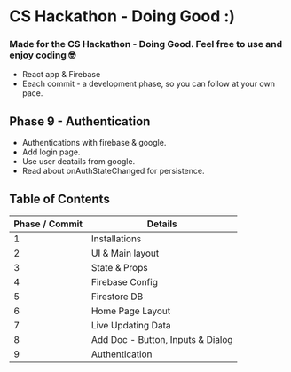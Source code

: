 # CS Hackathon - Doing Good :)

### Made for the CS Hackathon - Doing Good. Feel free to use and enjoy coding 🤓

- React app & Firebase
- Eeach commit - a development phase, so you can follow at your own pace.

## Phase 9 - Authentication

- Authentications with firebase & google.
- Add login page.
- Use user deatails from google.
- Read about onAuthStateChanged for persistence.

## Table of Contents

| Phase / Commit | Details                           |
| -------------- | --------------------------------- |
| 1              | Installations                     |
| 2              | UI & Main layout                  |
| 3              | State & Props                     |
| 4              | Firebase Config                   |
| 5              | Firestore DB                      |
| 6              | Home Page Layout                  |
| 7              | Live Updating Data                |
| 8              | Add Doc - Button, Inputs & Dialog |
| 9              | Authentication                    |
